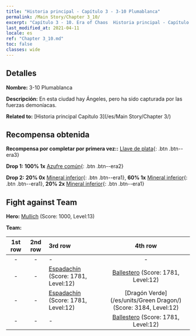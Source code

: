 ```yaml
---
title: "Historia principal - Capítulo 3 - 3-10 Plumablanca"
permalink: /Main Story/Chapter 3_10/
excerpt: "Capítulo 3 - 10. Era of Chaos  Historia principal - Capítulo 3_10. 3-10 Plumablanca"
last_modified_at: 2021-04-11
locale: es
ref: "Chapter 3_10.md"
toc: false
classes: wide
---
```


## Detalles

 **Nombre:** 3-10 Plumablanca

 **Descripción:** En esta ciudad hay Ángeles, pero ha sido capturada por las fuerzas demoníacas.

 **Related to:** [Historia principal Capítulo 3](/es/Main Story/Chapter 3/)

## Recompensa obtenida

 **Recompensa por completar por primera vez::** [Llave de plata](/es/Items/con_693/){: .btn .btn--era3}

 **Drop 1:** **100% 1x** [Azufre común](/es/Items/mat_9/){: .btn .btn--era2}

 **Drop 2:** **20% 0x** [Mineral inferior](/es/Items/mat_1/){: .btn .btn--era1}, **60% 1x** [Mineral inferior](/es/Items/mat_1/){: .btn .btn--era1}, **20% 2x** [Mineral inferior](/es/Items/mat_1/){: .btn .btn--era1}


## Fight against Team
 **Hero:** [Mullich](/es/heroes/Mullich/) (Score: 1000, Level:13)

 **Team:**


  | 1st row | 2nd row | 3rd row | 4th row |
  |:----:|:----:|:----|:----:|
  | - | - | - | - |
  | - | - | [Espadachín](/es/units/Swordsman/) (Score: 1781, Level:12)  | [Ballestero](/es/units/Marksman/) (Score: 1781, Level:12)  |
  | - | - | [Espadachín](/es/units/Swordsman/) (Score: 1781, Level:12)  | [Dragón Verde](/es/units/Green Dragon/) (Score: 3184, Level:12)  |
  | - | - | - | [Ballestero](/es/units/Marksman/) (Score: 1781, Level:12)  |


